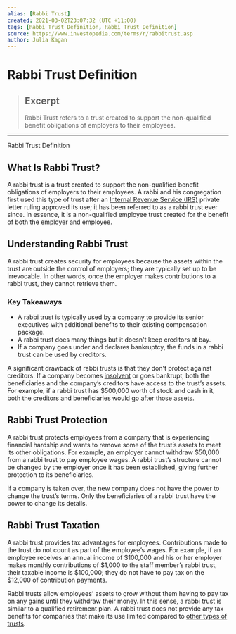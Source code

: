```yaml
---
alias: [Rabbi Trust]
created: 2021-03-02T23:07:32 (UTC +11:00)
tags: [Rabbi Trust Definition, Rabbi Trust Definition]
source: https://www.investopedia.com/terms/r/rabbitrust.asp
author: Julia Kagan
---
```


# Rabbi Trust Definition

> ## Excerpt
> Rabbi Trust refers to a trust created to support the non-qualified benefit obligations of employers to their employees.

---

Rabbi Trust Definition
## What Is Rabbi Trust?

A rabbi trust is a trust created to support the non-qualified benefit obligations of employers to their employees. A rabbi and his congregation first used this type of trust after an [Internal Revenue Service (IRS)](https://www.investopedia.com/terms/i/irs.asp) private letter ruling approved its use; it has been referred to as a rabbi trust ever since. In essence, it is a non-qualified employee trust created for the benefit of both the employer and employee.

## Understanding Rabbi Trust

A rabbi trust creates security for employees because the assets within the trust are outside the control of employers; they are typically set up to be irrevocable. In other words, once the employer makes contributions to a rabbi trust, they cannot retrieve them.

### Key Takeaways

-   A rabbi trust is typically used by a company to provide its senior executives with additional benefits to their existing compensation package.
-   A rabbi trust does many things but it doesn't keep creditors at bay.
-   If a company goes under and declares bankruptcy, the funds in a rabbi trust can be used by creditors.

A significant drawback of rabbi trusts is that they don't protect against creditors. If a company becomes [insolvent](https://www.investopedia.com/video/play/insolvency/) or goes bankrupt, both the beneficiaries and the company’s creditors have access to the trust’s assets. For example, if a rabbi trust has $500,000 worth of stock and cash in it, both the creditors and beneficiaries would go after those assets.

## Rabbi Trust Protection

A rabbi trust protects employees from a company that is experiencing financial hardship and wants to remove some of the trust’s assets to meet its other obligations. For example, an employer cannot withdraw $50,000 from a rabbi trust to pay employee wages. A rabbi trust’s structure cannot be changed by the employer once it has been established, giving further protection to its beneficiaries.

If a company is taken over, the new company does not have the power to change the trust’s terms. Only the beneficiaries of a rabbi trust have the power to change its details.

## Rabbi Trust Taxation

A rabbi trust provides tax advantages for employees. Contributions made to the trust do not count as part of the employee’s wages. For example, if an employee receives an annual income of $100,000 and his or her employer makes monthly contributions of $1,000 to the staff member’s rabbi trust, their taxable income is $100,000; they do not have to pay tax on the $12,000 of contribution payments.

Rabbi trusts allow employees’ assets to grow without them having to pay tax on any gains until they withdraw their money. In this sense, a rabbi trust is similar to a qualified retirement plan. A rabbi trust does not provide any tax benefits for companies that make its use limited compared to [other types of trusts](https://www.investopedia.com/articles/pf/08/trust-basics.asp).
